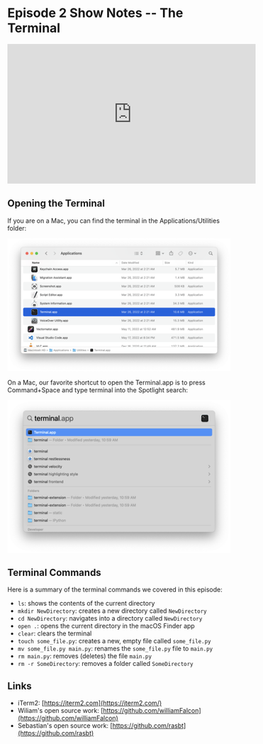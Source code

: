 # Episode 2 Show Notes -- The Terminal



<iframe width="560" height="315" src="https://www.youtube.com/embed/KhQKqaxU7BQ" title="YouTube video player" frameborder="0" allow="accelerometer; autoplay; clipboard-write; encrypted-media; gyroscope; picture-in-picture" allowfullscreen></iframe>



## Opening the Terminal

If you are on a Mac, you can find the terminal in the Applications/Utilities folder:

<img src="Ep02-ShowNotes_figures/terminal-app.png"  width=800>



On a Mac, our favorite shortcut to open the Terminal.app is to press Command+Space and type terminal into the Spotlight search:

<img src="Ep02-ShowNotes_figures/spotlight.png"  width=800>

## Terminal Commands

Here is a summary of the terminal commands we covered in this episode:

- `ls`: shows the contents of the current directory
- `mkdir NewDirectory`: creates a new directory called `NewDirectory`
- `cd NewDirectory`: navigates into a directory called `NewDirectory`
- `open .`: opens the current directory in the macOS Finder app
- `clear`: clears the terminal
- `touch some_file.py`: creates a new, empty file called `some_file.py`
- `mv some_file.py main.py`: renames the `some_file.py` file to `main.py`
- `rm main.py`: removes (deletes) the file `main.py`
- `rm -r SomeDirectory`: removes a folder called `SomeDirectory`



## Links

- iTerm2: [https://iterm2.com](https://iterm2.com/)
- Wiliam's open source work: [https://github.com/williamFalcon](https://github.com/williamFalcon)
- Sebastian's open source work: [https://github.com/rasbt](https://github.com/rasbt)